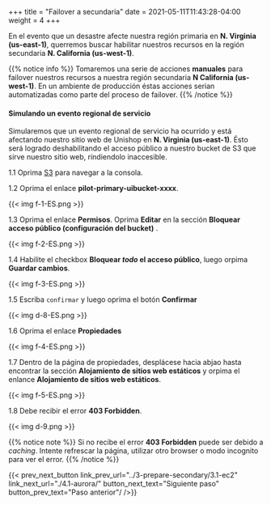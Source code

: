 +++
title = "Failover a secundaria"
date =  2021-05-11T11:43:28-04:00
weight = 4
+++

En el evento que un desastre afecte nuestra región primaria en **N. Virginia (us-east-1)**, querremos buscar habilitar nuestros recursos en la región secundaria  **N. California (us-west-1)**.

{{% notice info %}}
Tomaremos una serie de acciones **manuales** para failover nuestros recursos a nuestra región secundaria **N California (us-west-1)**.
En un ambiente de producción éstas acciones serian automatizadas como parte del proceso de failover.
{{% /notice %}}

#### Simulando un evento regional de servicio

Simularemos que un evento regional de servicio ha ocurrido y está afectando nuestro sitio web de Unishop en **N. Virginia (us-east-1)**. Ésto será logrado deshabilitando el acceso público a nuestro bucket de S3 que sirve nuestro sitio web, rindiendolo inaccesible.

1.1 Oprima [S3](https://console.aws.amazon.com/s3/home?region=us-east-1#/) para navegar a la consola.

1.2 Oprima el enlace **pilot-primary-uibucket-xxxx**.

{{< img f-1-ES.png >}}

1.3 Oprima el enlace **Permisos**. Oprima **Editar** en la sección **Bloquear acceso público (configuración del bucket)** .

{{< img f-2-ES.png >}}

1.4 Habilite el checkbox **Bloquear _todo_ el acceso público**, luego orpima **Guardar cambios**.

{{< img f-3-ES.png >}}

1.5 Escriba `confirmar` y luego oprima el botón **Confirmar**

{{< img d-8-ES.png >}}

1.6 Oprima el enlace **Propiedades**

{{< img f-4-ES.png >}}

1.7 Dentro de la página de propiedades, desplácese hacia abjao hasta encontrar la sección **Alojamiento de sitios web estáticos** y orpima el enlance **Alojamiento de sitios web estáticos**.

{{< img f-5-ES.png >}}

1.8 Debe recibir el error **403 Forbidden**.

{{< img d-9.png >}}

{{% notice note %}}
Si no recibe el error **403 Forbidden** puede ser debido a _caching_. Intente refrescar la página, utilizar otro browser o modo incognito para ver el error.
{{% /notice  %}}


{{< prev_next_button link_prev_url="../3-prepare-secondary/3.1-ec2" link_next_url="./4.1-aurora/" button_next_text="Siguiente paso" button_prev_text="Paso anterior"/ />}}